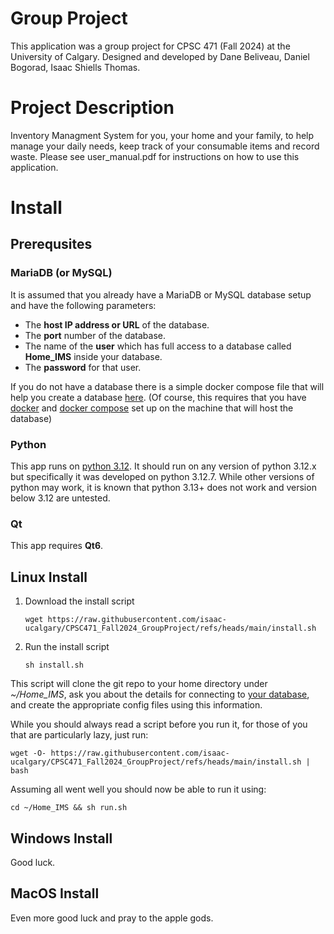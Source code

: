 # Group Project
This application was a group project for CPSC 471 (Fall 2024) at the University of Calgary.
Designed and developed by Dane Beliveau, Daniel Bogorad, Isaac Shiells Thomas.

# Project Description
Inventory Managment System for you, your home and your family, to help manage your daily needs, keep track of your consumable items and record waste. Please see user_manual.pdf for instructions on how to use this application. 

# Install 
## Prerequsites
### MariaDB (or MySQL)
It is assumed that you already have a MariaDB or MySQL database setup and have the following parameters:
- The **host IP address or URL** of the database.
- The **port** number of the database.
- The name of the **user** which has full access to a database called **Home_IMS** inside your database.
- The **password** for that user.

If you do not have a database there is a simple docker compose file that will help you create a database [here](mariadb/).
(Of course, this requires that you have [docker](https://docs.docker.com/engine/install/) and [docker compose](https://docs.docker.com/compose/install/) set up on the machine that will host the database)

### Python
This app runs on [python 3.12](https://www.python.org/downloads/).
It should run on any version of python 3.12.x but specifically it was developed on python 3.12.7.
While other versions of python may work, it is known that python 3.13+ does not work and version below 3.12 are untested.

### Qt
This app requires **Qt6**.

## <a name="linux-install"></a> Linux Install
1. Download the install script
   ```
   wget https://raw.githubusercontent.com/isaac-ucalgary/CPSC471_Fall2024_GroupProject/refs/heads/main/install.sh
   ```
2. Run the install script
   ```
   sh install.sh
   ```

This script will clone the git repo to your home directory under *~/Home_IMS*, ask you about the details for connecting to [your database](#MariaDB (or MySQL)), and create 
the appropriate config files using this information.

While you should always read a script before you run it, for those of you that are particularly lazy, just run:
```
wget -O- https://raw.githubusercontent.com/isaac-ucalgary/CPSC471_Fall2024_GroupProject/refs/heads/main/install.sh | bash
```

Assuming all went well you should now be able to run it using:
```
cd ~/Home_IMS && sh run.sh
```


## Windows Install
Good luck.

## MacOS Install
Even more good luck and pray to the apple gods.
